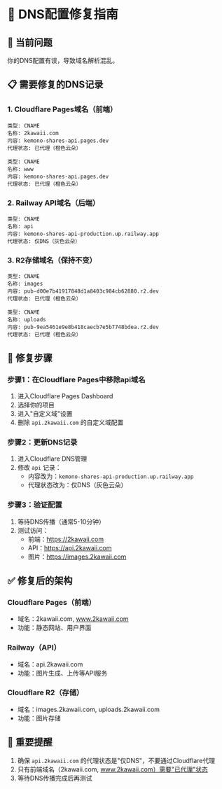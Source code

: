 # 🔧 DNS配置修复指南

## 🚨 当前问题
你的DNS配置有误，导致域名解析混乱。

## 📋 需要修复的DNS记录

### 1. Cloudflare Pages域名（前端）
```
类型: CNAME
名称: 2kawaii.com
内容: kemono-shares-api.pages.dev
代理状态: 已代理（橙色云朵）

类型: CNAME  
名称: www
内容: kemono-shares-api.pages.dev
代理状态: 已代理（橙色云朵）
```

### 2. Railway API域名（后端）
```
类型: CNAME
名称: api
内容: kemono-shares-api-production.up.railway.app
代理状态: 仅DNS（灰色云朵）
```

### 3. R2存储域名（保持不变）
```
类型: CNAME
名称: images
内容: pub-d00e7b41917848d1a8403c984cb62880.r2.dev
代理状态: 已代理（橙色云朵）

类型: CNAME
名称: uploads  
内容: pub-9ea5461e9e8b418caecb7e5b7748bdea.r2.dev
代理状态: 已代理（橙色云朵）
```

## 🔄 修复步骤

### 步骤1：在Cloudflare Pages中移除api域名
1. 进入Cloudflare Pages Dashboard
2. 选择你的项目
3. 进入"自定义域"设置
4. 删除 `api.2kawaii.com` 的自定义域配置

### 步骤2：更新DNS记录
1. 进入Cloudflare DNS管理
2. 修改 `api` 记录：
   - 内容改为：`kemono-shares-api-production.up.railway.app`
   - 代理状态改为：仅DNS（灰色云朵）

### 步骤3：验证配置
1. 等待DNS传播（通常5-10分钟）
2. 测试访问：
   - 前端：https://2kawaii.com
   - API：https://api.2kawaii.com
   - 图片：https://images.2kawaii.com

## ✅ 修复后的架构

### Cloudflare Pages（前端）
- 域名：2kawaii.com, www.2kawaii.com
- 功能：静态网站、用户界面

### Railway（API）
- 域名：api.2kawaii.com
- 功能：图片生成、上传等API服务

### Cloudflare R2（存储）
- 域名：images.2kawaii.com, uploads.2kawaii.com
- 功能：图片存储

## 🚨 重要提醒
1. 确保 `api.2kawaii.com` 的代理状态是"仅DNS"，不要通过Cloudflare代理
2. 只有前端域名（2kawaii.com, www.2kawaii.com）需要"已代理"状态
3. 等待DNS传播完成后再测试 